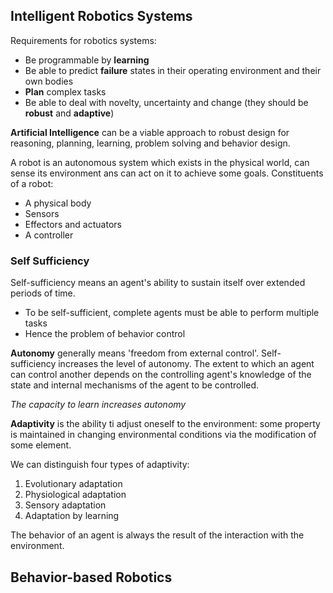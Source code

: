 ## Intelligent Robotics Systems

Requirements for robotics systems:

* Be programmable by **learning** 
* Be able to predict **failure** states in their operating environment and their own bodies 
* **Plan** complex tasks
* Be able to deal with novelty, uncertainty and change (they should be **robust** and **adaptive**)

**Artificial Intelligence** can be a viable approach to robust design for reasoning, planning, learning, problem solving and behavior design.

A robot is an autonomous system which exists in the physical world, can sense its environment ans can act on it to achieve some goals.
Constituents of a robot:

* A physical body
* Sensors
* Effectors and actuators
* A controller

### Self Sufficiency 

Self-sufficiency means an agent's ability to sustain itself over extended periods of time.

* To be self-sufficient, complete agents must be able to perform multiple tasks
* Hence the problem of behavior control

**Autonomy** generally means 'freedom from external control'. Self-sufficiency increases the level of autonomy.
The extent to which an agent can control another depends on the controlling agent's knowledge of the state and internal mechanisms of the agent to be controlled.

*The capacity to learn increases autonomy*

**Adaptivity** is the ability ti adjust oneself to the environment: some property is maintained in changing environmental conditions via the modification of some element.

We can distinguish four types of adaptivity:

1. Evolutionary adaptation
2. Physiological adaptation
3. Sensory adaptation
4. Adaptation by learning

The behavior of an agent is always the result of the interaction with the environment.

## Behavior-based Robotics

